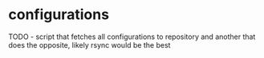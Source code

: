 # configurations

TODO - script that fetches all configurations to repository and another that does the opposite, likely rsync would be the best